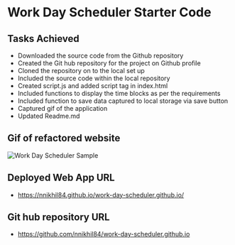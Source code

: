 # Work Day Scheduler Starter Code

## Tasks Achieved
* Downloaded the source code from the Github repository
* Created the Git hub repository for the project on Github profile
* Cloned the repository on to the local set up
* Included the source code within the local repository
* Created script.js and added script tag in index.html 
* Included functions to display the time blocks as per the requirements
* Included function to save data captured to local storage via save button
* Captured gif of the application
* Updated Readme.md

## Gif of refactored website
![Work Day Scheduler Sample](/assets/images/work-day-scheduler.gif)

## Deployed Web App URL

* https://nnikhil84.github.io/work-day-scheduler.github.io/

## Git hub repository URL

* https://github.com/nnikhil84/work-day-scheduler.github.io 